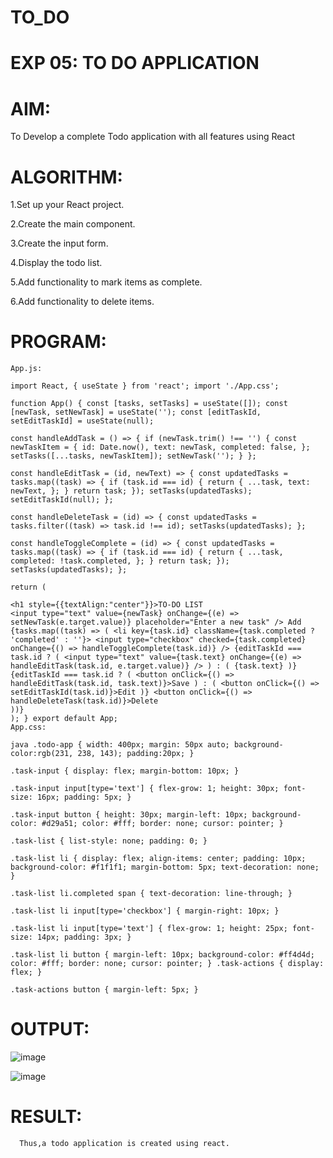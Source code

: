 # TO_DO
# EXP 05: TO DO APPLICATION
# AIM:
To Develop a complete Todo application with all features using React
# ALGORITHM:
1.Set up your React project.

2.Create the main component.

3.Create the input form.

4.Display the todo list.

5.Add functionality to mark items as complete.

6.Add functionality to delete items.

# PROGRAM:
~~~
App.js:

import React, { useState } from 'react'; import './App.css';

function App() { const [tasks, setTasks] = useState([]); const [newTask, setNewTask] = useState(''); const [editTaskId, setEditTaskId] = useState(null);

const handleAddTask = () => { if (newTask.trim() !== '') { const newTaskItem = { id: Date.now(), text: newTask, completed: false, }; setTasks([...tasks, newTaskItem]); setNewTask(''); } };

const handleEditTask = (id, newText) => { const updatedTasks = tasks.map((task) => { if (task.id === id) { return { ...task, text: newText, }; } return task; }); setTasks(updatedTasks); setEditTaskId(null); };

const handleDeleteTask = (id) => { const updatedTasks = tasks.filter((task) => task.id !== id); setTasks(updatedTasks); };

const handleToggleComplete = (id) => { const updatedTasks = tasks.map((task) => { if (task.id === id) { return { ...task, completed: !task.completed, }; } return task; }); setTasks(updatedTasks); };

return (

<h1 style={{textAlign:"center"}}>TO-DO LIST
<input type="text" value={newTask} onChange={(e) => setNewTask(e.target.value)} placeholder="Enter a new task" /> Add
{tasks.map((task) => ( <li key={task.id} className={task.completed ? 'completed' : ''}> <input type="checkbox" checked={task.completed} onChange={() => handleToggleComplete(task.id)} /> {editTaskId === task.id ? ( <input type="text" value={task.text} onChange={(e) => handleEditTask(task.id, e.target.value)} /> ) : ( {task.text} )}
{editTaskId === task.id ? ( <button onClick={() => handleEditTask(task.id, task.text)}>Save ) : ( <button onClick={() => setEditTaskId(task.id)}>Edit )} <button onClick={() => handleDeleteTask(task.id)}>Delete
))}
); } export default App;
App.css:

java .todo-app { width: 400px; margin: 50px auto; background-color:rgb(231, 238, 143); padding:20px; }

.task-input { display: flex; margin-bottom: 10px; }

.task-input input[type='text'] { flex-grow: 1; height: 30px; font-size: 16px; padding: 5px; }

.task-input button { height: 30px; margin-left: 10px; background-color: #d29a51; color: #fff; border: none; cursor: pointer; }

.task-list { list-style: none; padding: 0; }

.task-list li { display: flex; align-items: center; padding: 10px; background-color: #f1f1f1; margin-bottom: 5px; text-decoration: none; }

.task-list li.completed span { text-decoration: line-through; }

.task-list li input[type='checkbox'] { margin-right: 10px; }

.task-list li input[type='text'] { flex-grow: 1; height: 25px; font-size: 14px; padding: 3px; }

.task-list li button { margin-left: 10px; background-color: #ff4d4d; color: #fff; border: none; cursor: pointer; } .task-actions { display: flex; }

.task-actions button { margin-left: 5px; }
  ~~~
# OUTPUT:
![image](https://github.com/Sudhar2003/todoapplication/assets/128343775/0c7c7dca-40da-431d-bc64-30222da81cf9)


![image](https://github.com/Sudhar2003/todoapplication/assets/128343775/220f5674-570c-47e8-86ec-3b05b487d2ae)


# RESULT:
      Thus,a todo application is created using react.
